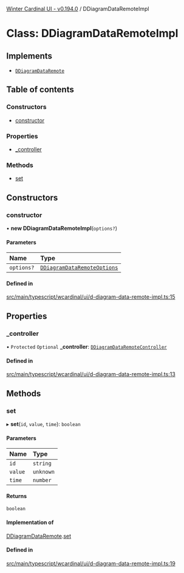 [Winter Cardinal UI - v0.194.0](../index.md) / DDiagramDataRemoteImpl

# Class: DDiagramDataRemoteImpl

## Implements

- [`DDiagramDataRemote`](../interfaces/DDiagramDataRemote.md)

## Table of contents

### Constructors

- [constructor](DDiagramDataRemoteImpl.md#constructor)

### Properties

- [\_controller](DDiagramDataRemoteImpl.md#_controller)

### Methods

- [set](DDiagramDataRemoteImpl.md#set)

## Constructors

### constructor

• **new DDiagramDataRemoteImpl**(`options?`)

#### Parameters

| Name | Type |
| :------ | :------ |
| `options?` | [`DDiagramDataRemoteOptions`](../interfaces/DDiagramDataRemoteOptions.md) |

#### Defined in

[src/main/typescript/wcardinal/ui/d-diagram-data-remote-impl.ts:15](https://github.com/winter-cardinal/winter-cardinal-ui/blob/v0.194.0/src/main/typescript/wcardinal/ui/d-diagram-data-remote-impl.ts#L15)

## Properties

### \_controller

• `Protected` `Optional` **\_controller**: [`DDiagramDataRemoteController`](../interfaces/DDiagramDataRemoteController.md)

#### Defined in

[src/main/typescript/wcardinal/ui/d-diagram-data-remote-impl.ts:13](https://github.com/winter-cardinal/winter-cardinal-ui/blob/v0.194.0/src/main/typescript/wcardinal/ui/d-diagram-data-remote-impl.ts#L13)

## Methods

### set

▸ **set**(`id`, `value`, `time`): `boolean`

#### Parameters

| Name | Type |
| :------ | :------ |
| `id` | `string` |
| `value` | `unknown` |
| `time` | `number` |

#### Returns

`boolean`

#### Implementation of

[DDiagramDataRemote](../interfaces/DDiagramDataRemote.md).[set](../interfaces/DDiagramDataRemote.md#set)

#### Defined in

[src/main/typescript/wcardinal/ui/d-diagram-data-remote-impl.ts:19](https://github.com/winter-cardinal/winter-cardinal-ui/blob/v0.194.0/src/main/typescript/wcardinal/ui/d-diagram-data-remote-impl.ts#L19)
